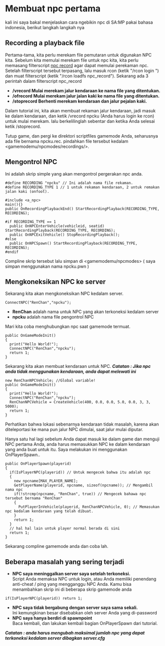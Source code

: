 # Membuat npc pertama
kali ini saya bakal menjelaskan cara ngebikin npc di SA:MP pakai bahasa indonesia, berikut langkah langkah nya

## Recording a playback file
Pertama-tama, kita perlu merekam file pemutaran untuk digunakan NPC kita. Sebelum kita memulai merekam file untuk npc kita, kita perlu memasang filterscript
[npc record](https://github.com/Southclaws/samp-Hellfire/blob/master/filterscripts/npc_record.pwn) agar dapat memulai perekaman npc. Setelah filterscript
tersebut terpasang, lalu masuk rcon (ketik "/rcon login <password rcon>") dan muat filterscript (ketik "/rcon loadfs npc_record"). Sekarang ada 3 perintah dalam filterscript npc_record

- **/vrecord <filename> Mulai merekam jalur kendaraan ke nama file yang ditentukan.**
- **/ofrecord <filename> Mulai merekam jalur jalan kaki ke nama file yang ditentukan.**
- **/stoprecord Berhenti merekam kendaraan dan jalur pejalan kaki.**

Dalam tutorial ini, kita akan membuat rekaman jalur kendaraan, jadi masuk ke dalam kendaraan, dan ketik /vrecord npcku (Anda harus login ke rcon) untuk mulai merekam.
lalu berkelilinglah sebentar dan ketika Anda selesai ketik /stoprecord.

Tutup game, dan pergi ke direktori scriptfiles gamemode Anda, seharusnya ada file bernama npcku.rec. pindahkan file tersebut kedalam <gamemodemu/npcmodes/recordings/>.

## Mengontrol NPC
Ini adalah skrip simple yang akan mengontrol pergerakan npc anda.
```
#define RECORDING "npcku" // Ini adalah nama file rekaman.
#define RECORDING_TYPE 1 // 1 untuk rekaman kendaraan, 2 untuk remakan jalan kaki (onfoot).

#include <a_npc>
main(){}
public OnRecordingPlaybackEnd() StartRecordingPlayback(RECORDING_TYPE, RECORDING);

#if RECORDING_TYPE == 1
  public OnNPCEnterVehicle(vehicleid, seatid) StartRecordingPlayback(RECORDING_TYPE, RECORDING);
  public OnNPCExitVehicle() StopRecordingPlayback();
#else
  public OnNPCSpawn() StartRecordingPlayback(RECORDING_TYPE, RECORDING);
#endif
```
Compline skrip tersebut lalu simpan di <gamemodemu/npcmodes> ( saya simpan menggunakan nama npcku.pwn )

## Mengkoneksikan NPC ke server
Sekarang kita akan mengkoneksikan NPC kedalam server.
```
ConnectNPC("RenChan","npcku");
```
- **RenChan** adalah nama untuk NPC yang akan terkoneksi kedalam server
- **npcku** adalah nama file pengontrol NPC

Mari kita coba menghubungkan npc saat gamemode termuat.
```
public OnGameModeInit()
{
  print("Hello World!");
  ConnectNPC("RenChan","npcku");
  return 1;
}
```
Sekarang kita akan membuat kendaraan untuk NPC.
**_Catatan : Jika npc anda tidak menggunakan kendaraan, anda dapat melewati ini_**
```
new RenChanNPCVehicle; //Global variable!
public OnGameModeInit()
{
  print("Hello World!");
  ConnectNPC("RenChan","npcku");
  RenChanNPCVehicle = CreateVehicle(400, 0.0, 0.0, 5.0, 0.0, 3, 3, 5000);
  return 1;
}
```
Perhatikan bahwa lokasi sebenarnya kendaraan tidak masalah, karena akan diteleportasi ke mana pun jalur NPC dimulai, saat jalur mulai diputar.

Hanya satu hal lagi sebelum Anda dapat masuk ke dalam game dan menguji NPC pertama Anda, anda harus memasukkan NPC ke dalam kendaraan yang anda buat untuk itu.
Saya melakukan ini menggunakan OnPlayerSpawn..
```
public OnPlayerSpawn(playerid)
{
  if(IsPlayerNPC(playerid)) // Untuk mengecek bahwa itu adalah npc
  {
    new npcname[MAX_PLAYER_NAME];
    GetPlayerName(playerid, npcname, sizeof(npcname)); // Mengambil nama npc
    if(!strcmp(npcname, "RenChan", true)) // Mengecek bahawa npc tersebut bernama "RenChan"
    {
      PutPlayerInVehicle(playerid, RenChanNPCVehicle, 0); // Memasukan npc kedalam kendaraan yang telah dibuat.
    }
    return 1;
  }
  // hal hal lain untuk player normal berada di sini
  return 1;
}
```
Sekarang compline gamemode anda dan coba lah.
## Beberapa masalah yang sering terjadi
- **NPC saya meninggalkan server saya setelah terkoneksi.**
<br>Script Anda memaksa NPC untuk login, atau Anda memiliki penendang anti-cheat / ping yang mengganggu NPC Anda. Kamu bisa menambahkan skrip ini di beberapa skrip gamemode anda
```
if(IsPlayerNPC(playerid)) return 1;
```
- **NPC saya tidak bergabung dengan server saya sama sekali.**
<br>Ini kemungkinan besar disebabkan oleh server Anda yang di-password
- **NPC saya hanya berdiri di spawnpoint**
<br>Baca kembali, dan lakukan kembali bagian OnPlayerSpawn dari tutorial.

**_Catatan : anda harus mengubah maksimal jumlah npc yang dapat terkoneksi kedalam server dibagkan server.cfg_**


